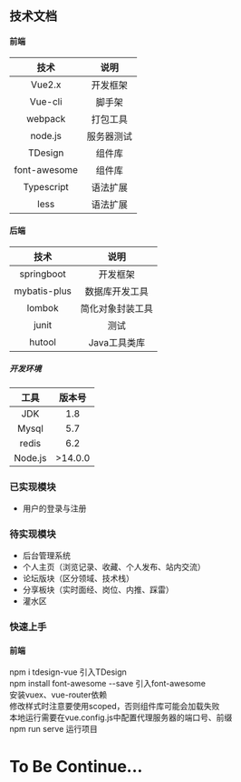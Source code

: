 ## 技术文档

#### 前端
|技术|说明|
|:--:|:--:|
|Vue2.x|开发框架
|Vue-cli|脚手架
|webpack|打包工具
|node.js|服务器测试
|TDesign|组件库
|font-awesome|组件库
|Typescript|语法扩展
|less|语法扩展

#### 后端
|技术|说明|
|:--:|:--:|
|springboot|开发框架
|mybatis-plus|数据库开发工具
|lombok|简化对象封装工具
|junit|测试
|hutool|Java工具类库

##### 开发环境
|工具|版本号
|:--:|:--:
|JDK|1.8
|Mysql|5.7
|redis|6.2
|Node.js|>14.0.0


### 已实现模块
- 用户的登录与注册

### 待实现模块
- 后台管理系统
- 个人主页（浏览记录、收藏、个人发布、站内交流）
- 论坛版块（区分领域、技术栈）
- 分享板块（实时面经、岗位、内推、踩雷）
- 灌水区

### 快速上手  
#### 前端
npm i tdesign-vue 引入TDesign  
npm install font-awesome --save 引入font-awesome  
安装vuex、vue-router依赖  
修改样式时注意要使用scoped，否则组件库可能会加载失败  
本地运行需要在vue.config.js中配置代理服务器的端口号、前缀  
npm run serve 运行项目  

# To Be Continue...
